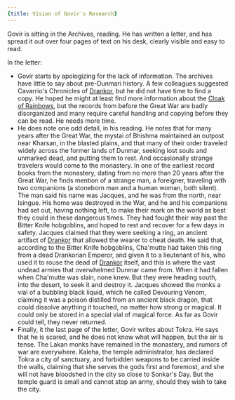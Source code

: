 ```yaml
---
{title: Vision of Govir's Research}
---
```

Govir is sitting in the Archives, reading. He has written a letter, and has spread it out over four pages of text on his desk, clearly visible and easy to read. 

In the letter:
- Govir starts by apologizing for the lack of information. The archives have little to say about pre-Dunmari history. A few colleagues suggested Cavarrio's Chronicles of [Drankor](<../../../history/drankorian-era/drankorian-empire.md>), but he did not have time to find a copy. He hoped he might at least find more information about the [Cloak of Rainbows](<../../../things/artifacts-of-power/cloak-of-rainbows.md>), but the records from before the Great War are badly disorganized and many require careful handling and copying before they can be read. He needs more time. 
- He does note one odd detail, in his reading. He notes that for many years after the Great War, the mystai of Bhishma maintained an outpost near Kharsan, in the blasted plains, and that many of their order traveled widely across the former lands of Dunmar, seeking lost souls and unmarked dead, and putting them to rest. And occasionally strange travelers would come to the monastery. In one of the earliest record books from the monastery, dating from no more than 20 years after the Great War, he finds mention of a strange man, a foreigner, traveling with two companions (a stoneborn man and a human woman, both silent). The man said his name was Jacques, and he was from the north, near Isingue. His home was destroyed in the War, and he and his companions had set out, having nothing left, to make their mark on the world as best they could in these dangerous times. They had fought their way past the Bitter Knife hobgoblins, and hoped to rest and recover for a few days in safety. Jacques claimed that they were seeking a ring, an ancient artifact of [Drankor](<../../../history/drankorian-era/drankorian-empire.md>) that allowed the wearer to cheat death. He said that, according to the Bitter Knife hobgoblins, Cha'mutte had taken this ring from a dead Drankorian Emperor, and given it to a lieutenant of his, who used it to rouse the dead of [Drankor](<../../../history/drankorian-era/drankorian-empire.md>) itself, and this is where the vast undead armies that overwhelmed Dunmar came from. When it had fallen when Cha'mutte was slain, none knew. But they were heading south, into the desert, to seek it and destroy it. Jacques showed the monks a vial of a bubbling black liquid, which he called Devouring Venom, claiming it was a poison distilled from an ancient black dragon, that could dissolve anything it touched, no matter how strong or magical. It could only be stored in a special vial of magical force. As far as Govir could tell, they never returned. 
- Finally, it the last page of the letter, Govir writes about Tokra. He says that he is scared, and he does not know what will happen, but the air is tense. The Lakan monks have remained in the monastery, and rumors  of war are everywhere. Kaleha, the temple administrator, has declared Tokra a city of sanctuary, and forbidden weapons to be carried inside the walls, claiming that she serves the gods first and foremost, and she will not have bloodshed in the city so close to Sonkar's Day. But the temple guard is small and cannot stop an army, should they wish to take the city.  